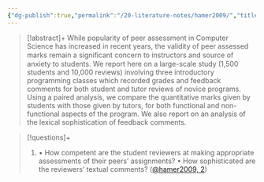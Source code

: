 ```yaml
---
{"dg-publish":true,"permalink":"/20-literature-notes/hamer2009/","title":"Quality of peer assessment in CS1","tags":["computer-science","peer-assessment"],"noteIcon":"","created":"2024.08.30 17:34","updated":"2024.09.09 16:17"}
---
```



> [!abstract]+
> While popularity of peer assessment in Computer Science has increased in recent years, the validity of peer assessed marks remain a signiﬁcant concern to instructors and source of anxiety to students. We report here on a large-scale study (1,500 students and 10,000 reviews) involving three introductory programming classes which recorded grades and feedback comments for both student and tutor reviews of novice programs. Using a paired analysis, we compare the quantitative marks given by students with those given by tutors, for both functional and non-functional aspects of the program. We also report on an analysis of the lexical sophistication of feedback comments.

> [!questions]+
>
> 1. • How competent are the student reviewers at making appropriate assessments of their peers’ assignments? • How sophisticated are the reviewers’ textual comments? ([@hamer2009, 2](zotero://open-pdf/library/items/SQSY37FN?page=2&annotation=UKCCQ5FR))

